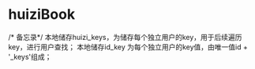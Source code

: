 # huiziBook
/* 备忘录*/
本地储存huizi_keys，为储存每个独立用户的key，用于后续遍历key，进行用户查找；
本地储存id_key 为每个独立用户的key值，由唯一值id + '_keys'组成；
